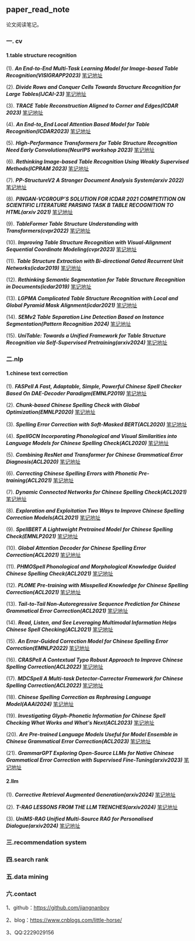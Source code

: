 ## paper_read_note
论文阅读笔记。


### 一. cv
#### 1.table structure recognition
(1). ***An End-to-End Multi-Task Learning Model for Image-based Table Recognition(VISIGRAPP2023)*** [笔记地址](cv/table_structure_recognition/1/README.md)

(2). ***Divide Rows and Conquer Cells Towards Structure Recognition for Large Tables(IJCAI-23)*** [笔记地址](cv/table_structure_recognition/2/README.md)

(3). ***TRACE Table Reconstruction Aligned to Corner and Edges(ICDAR 2023)*** [笔记地址](cv/table_structure_recognition/3/README.md)

(4). ***An End-to_End Local Attention Based Model for Table Recognition(ICDAR2023)*** [笔记地址](cv/table_structure_recognition/4/README.md)

(5). ***High-Performance Transformers for Table Structure Recognition Need Early Convolutions(NeurIPS workshop 2023)*** [笔记地址](cv/table_structure_recognition/5/README.md)

(6). ***Rethinking Image-based Table Recognition Using Weakly Supervised Methods(ICPRAM 2023)*** [笔记地址](cv/table_structure_recognition/6/README.md)

(7). ***PP-StructureV2 A Stronger Document Analysis System(arxiv 2022)*** [笔记地址](cv/table_structure_recognition/7/README.md)

(8). ***PINGAN-VCGROUP’S SOLUTION FOR ICDAR 2021 COMPETITION ON SCIENTIFIC LITERATURE PARSING TASK B TABLE RECOGNITION TO HTML(arxiv 2021)*** [笔记地址](cv/table_structure_recognition/8/README.md)

(9). ***TableFormer Table Structure Understanding with Transformers(cvpr2022)*** [笔记地址](cv/table_structure_recognition/9/README.md)

(10). ***Improving Table Structure Recognition with Visual-Alignment Sequential Coordinate Modeling(cvpr2023)*** [笔记地址](cv/table_structure_recognition/10/README.md)

(11). ***Table Structure Extraction with Bi-directional Gated Recurrent Unit Networks(icdar2019)*** [笔记地址](cv/table_structure_recognition/11/README.md)

(12). ***Rethinking Semantic Segmentation for Table Structure Recognition in Documents(icdar2019)*** [笔记地址](cv/table_structure_recognition/12/README.md)

(13). ***LGPMA Complicated Table Structure Recognition with Local and Global Pyramid Mask Alignment(icdar2021)*** [笔记地址](cv/table_structure_recognition/13/README.md)

(14). ***SEMv2 Table Separation Line Detection Based on Instance Segmentation(Pattern Recognition 2024)*** [笔记地址](cv/table_structure_recognition/14/README.md)

(15). ***UniTable: Towards a Unified Framework for Table Structure Recognition via Self-Supervised Pretraining(arxiv2024)*** [笔记地址](cv/table_structure_recognition/15/README.md)
### 二.nlp
#### 1.chinese text correction
(1). ***FASPell A Fast, Adaptable, Simple, Powerful Chinese Spell Checker Based On DAE-Decoder Paradigm(EMNLP2019)*** [笔记地址](nlp/chinese_text_correction/1/README.md)

(2). ***Chunk-based Chinese Spelling Check with Global Optimization(EMNLP2020)*** [笔记地址](nlp/chinese_text_correction/2/README.md)

(3). ***Spelling Error Correction with Soft-Masked BERT(ACL2020)*** [笔记地址](nlp/chinese_text_correction/3/README.md)

(4). ***SpellGCN Incorporating Phonological and Visual Similarities into Language Models for Chinese Spelling Check(ACL2020)*** [笔记地址](nlp/chinese_text_correction/4/README.md)

(5). ***Combining ResNet and Transformer for Chinese Grammatical Error Diagnosis(ACL2020)*** [笔记地址](nlp/chinese_text_correction/5/README.md)

(6). ***Correcting Chinese Spelling Errors with Phonetic Pre-training(ACL2021)*** [笔记地址](nlp/chinese_text_correction/6/README.md)

(7). ***Dynamic Connected Networks for Chinese Spelling Check(ACL2021)*** [笔记地址](nlp/chinese_text_correction/7/README.md)

(8). ***Exploration and Exploitation Two Ways to Improve Chinese Spelling Correction Models(ACL2021)*** [笔记地址](nlp/chinese_text_correction/8/README.md)

(9). ***SpellBERT A Lightweight Pretrained Model for Chinese Spelling Check(EMNLP2021)*** [笔记地址](nlp/chinese_text_correction/9/README.md)

(10). ***Global Attention Decoder for Chinese Spelling Error Correction(ACL2021)*** [笔记地址](nlp/chinese_text_correction/10/README.md)

(11). ***PHMOSpell Phonological and Morphological Knowledge Guided Chinese Spelling Check(ACL2021)*** [笔记地址](nlp/chinese_text_correction/11/README.md)

(12). ***PLOME Pre-training with Misspelled Knowledge for Chinese Spelling Correction(ACL2021)*** [笔记地址](nlp/chinese_text_correction/12/README.md)

(13). ***Tail-to-Tail Non-Autoregressive Sequence Prediction for Chinese Grammatical Error Correction(ACL2021)*** [笔记地址](nlp/chinese_text_correction/13/README.md)

(14). ***Read, Listen, and See Leveraging Multimodal Information Helps Chinese Spell Checking(ACL2021)*** [笔记地址](nlp/chinese_text_correction/14/README.md)

(15). ***An Error-Guided Correction Model for Chinese Spelling Error Correction(EMNLP2022)*** [笔记地址](nlp/chinese_text_correction/15/README.md)

(16). ***CRASPell A Contextual Typo Robust Approach to Improve Chinese Spelling Correction(ACL2022)*** [笔记地址](nlp/chinese_text_correction/16/README.md)

(17). ***MDCSpell A Multi-task Detector-Corrector Framework for Chinese Spelling Correction(ACL2022)*** [笔记地址](nlp/chinese_text_correction/17/README.md)

(18). ***Chinese Spelling Correction as Rephrasing Language Model(AAAI2024)*** [笔记地址](nlp/chinese_text_correction/18/README.md)

(19). ***Investigating Glyph-Phonetic Information for Chinese Spell Checking What Works and What's Next(ACL2023)*** [笔记地址](nlp/chinese_text_correction/19/README.md)

(20). ***Are Pre-trained Language Models Useful for Model Ensemble in Chinese Grammatical Error Correction(ACL2023)*** [笔记地址](nlp/chinese_text_correction/20/README.md)

(21). ***GrammarGPT Exploring Open-Source LLMs for Native Chinese Grammatical Error Correction with Supervised Fine-Tuning(arxiv2023)*** [笔记地址](nlp/chinese_text_correction/21/README.md)

#### 2.llm
(1). ***Corrective Retrieval Augmented Generation(arxiv2024)*** [笔记地址](nlp/llm/1/README.md)

(2). ***T-RAG LESSONS FROM THE LLM TRENCHES(arxiv2024)*** [笔记地址](nlp/llm/2/README.md)

(3). ***UniMS-RAG Unified Multi-Source RAG for Personalised Dialogue(arxiv2024)*** [笔记地址](nlp/llm/3/README.md)

### 三.recommendation system

### 四.search rank

### 五.data mining

### 六.contact

1、github：https://github.com/jiangnanboy

2、blog：https://www.cnblogs.com/little-horse/

3、QQ:2229029156